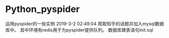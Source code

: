 # Python_pyspider
运用pyspider的一些实例
2019-3-2 02:49:04
爬取知乎的话题并加入mysql数据库中。
其中环境有redis用于为pyspider提供队列。
数据库建表语句init.sql
